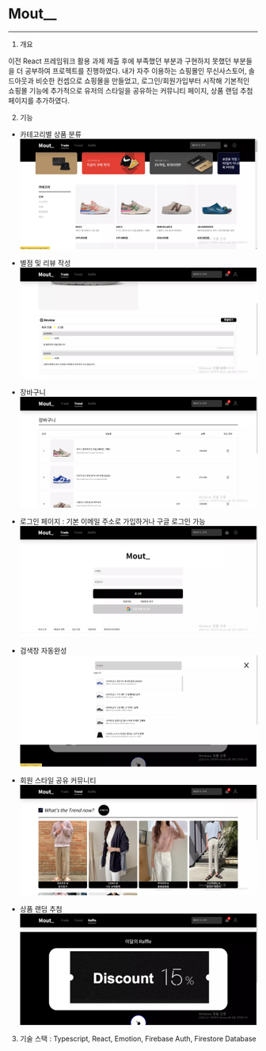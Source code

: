 # Mout\_\_

---

1. 개요

이전 React 프레임워크 활용 과제 제출 후에 부족했던 부분과 구현하지 못했던 부분들을 더 공부하여 프로젝트를 진행하였다.
내가 자주 이용하는 쇼핑몰인 무신사스토어, 솔드아웃과 비슷한 컨셉으로 쇼핑몰을 만들었고,
로그인/회원가입부터 시작해 기본적인 쇼핑몰 기능에 추가적으로 유저의 스타일을 공유하는 커뮤니티 페이지, 상품 랜덤 추첨 페이지를 추가하였다.

2. 기능

- 카테고리별 상품 분류
  <img src = "src/assets/카테고리.webp" />

- 별점 및 리뷰 작성
  <img src = "src/assets/별점.webp" />

- 장바구니
  <img src = "src/assets/장바구니.webp" />

- 로그인 페이지 : 기본 이메일 주소로 가입하거나 구글 로그인 가능
  <img src = "src/assets/로그인및회원가입.webp" />

- 검색창 자동완성
  <img src = "src/assets/검색창.webp" />

- 회원 스타일 공유 커뮤니티
  <img src = "src/assets/트렌드페이지.webp" />

- 상품 랜덤 추첨
  <img src = "src/assets/래플페이지.webp" />

3. 기술 스택 : Typescript, React, Emotion, Firebase Auth, Firestore Database
